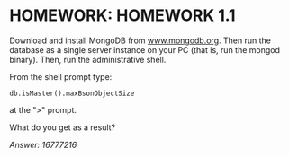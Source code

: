# HOMEWORK: HOMEWORK 1.1
Download and install MongoDB from www.mongodb.org. Then run the database as a single server instance on your PC (that is, run the mongod binary). Then, run the administrative shell.

From the shell prompt type:
```
db.isMaster().maxBsonObjectSize
```
at the ">" prompt.

What do you get as a result?

*Answer: 16777216*
